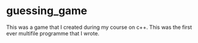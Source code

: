 # guessing_game
This was a game that I created during my course on c++.
This was the first ever multifile programme that I wrote.
